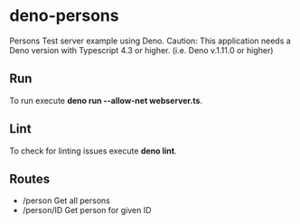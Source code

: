 # deno-persons
Persons Test server example using Deno. Caution: This application needs a Deno version with Typescript 4.3 or higher. (i.e. Deno v.1.11.0 or higher)

## Run
To run execute **deno run --allow-net  webserver.ts**.

## Lint
To check for linting issues execute **deno lint**.

## Routes
* /person Get all persons
* /person/ID Get person for given ID
